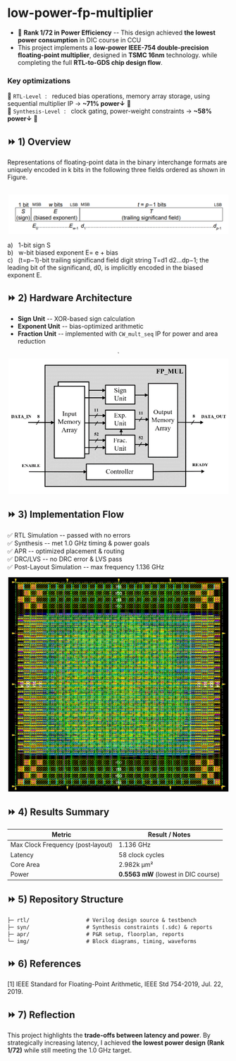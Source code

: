 # low-power-fp-multiplier

- 🚀 **Rank 1/72 in Power Efficiency** -- This design achieved **the lowest power consumption** in DIC course in CCU <br>
- This project implements a **low-power IEEE-754 double-precision floating-point multiplier**, designed in **TSMC 16nm** technology.
while completing the full **RTL-to-GDS chip design flow**.

### Key optimizations
📌 `RTL-Level` &nbsp;: &nbsp; reduced bias operations, memory array storage,
    using sequential multiplier IP → **~71% power↓** 🚀 <br>
📌 `Synthesis-Level` &nbsp;: &nbsp; clock gating, power-weight constraints → **~58% power↓** 🚀 <br> 

## ⏩ 1) Overview

Representations of floating-point data in the binary
interchange formats are uniquely encoded in k bits in the following three fields ordered as shown in Figure. <br>
<br>
<p align="center">
<img src="img/fp_format.png" alt="floating-point format" width="500"/>
</p>
a) &nbsp; 1-bit sign S <br>
b) &nbsp; w-bit biased exponent E= e + bias <br>
c) &nbsp; (t=p−1)-bit trailing significand field digit string T=d1 d2…dp−1; the leading bit of the significand,
d0, is implicitly encoded in the biased exponent E. <br>



## ⏩ 2) Hardware Architecture

-   **Sign Unit** -- XOR-based sign calculation
-   **Exponent Unit** -- bias-optimized arithmetic
-   **Fraction Unit** -- implemented with `CW_mult_seq` IP for power and
    area reduction

<p align="center">
`<img src="img/hd_arch.png" alt="Hardware Architecture" width="500"/>
</p>

## ⏩ 3) Implementation Flow

✅ RTL Simulation -- passed with no errors <br>
✅ Synthesis -- met 1.0 GHz timing & power goals <br>
✅ APR -- optimized placement & routing <br>
✅ DRC/LVS -- no DRC error & LVS pass <br>
✅ Post-Layout Simulation -- max frequency 1.136 GHz <br>

<p align="center">
<img src="img/final_layout.png" alt="Final Layout" width="500"/>
</p>

## ⏩ 4) Results Summary

| Metric                           | Result / Notes                                     |
|----------------------------------|----------------------------------------------------|
| Max Clock Frequency (post‑layout)| 1.136 GHz                                          |
| Latency                          | 58 clock cycles                                    |
| Core Area                        | 2.982k μm²                                         |
| Power                            | **0.5563 mW** (lowest in DIC course)               |

## ⏩ 5) Repository Structure 

```
├─ rtl/                  # Verilog design source & testbench
├─ syn/                  # Synthesis constraints (.sdc) & reports
├─ apr/                  # P&R setup, floorplan, reports
└─ img/                  # Block diagrams, timing, waveforms
```
## ⏩ 6) References 
[1] IEEE Standard for Floating-Point Arithmetic, IEEE Std 754-2019, Jul. 22, 2019.

## ⏩ 7) Reflection 
This project highlights the **trade-offs between latency and power**.
By strategically increasing latency, I achieved **the lowest power
design (Rank 1/72)** while still meeting the 1.0 GHz target.
